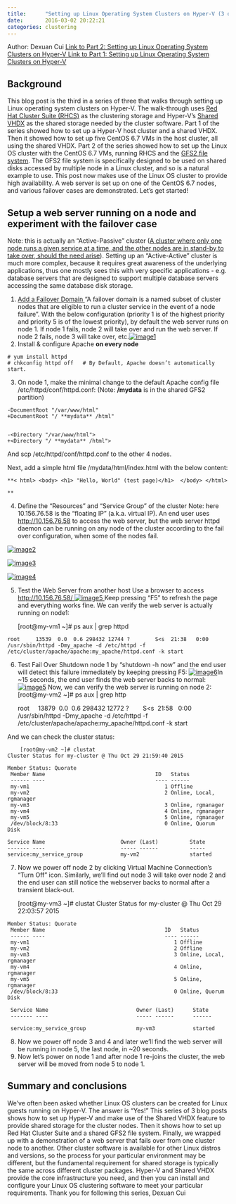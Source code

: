 ```yaml
---
title:      "Setting up Linux Operating System Clusters on Hyper-V (3 of 3)"
date:       2016-03-02 20:22:21
categories: clustering
---
```

Author: Dexuan Cui [Link to Part 2: Setting up Linux Operating System Clusters on Hyper-V ](https://blogs.technet.microsoft.com/virtualization/2016/02/23/setting-up-linux-operating-system-clusters-on-hyper-v-2-of-3/ "Setting up Linux Operating System Clusters on Hyper-V \(2 of 3\)")[Link to Part 1: Setting up Linux Operating System Clusters on Hyper-V](https://blogs.technet.microsoft.com/virtualization/2016/02/19/setting-up-linux-operating-system-clusters-on-hyper-v-1-of-3/ "Setting up Linux Operating System Clusters on Hyper-V \(1 of 3\)")

## **Background**

This blog post is the third in a series of three that walks through setting up Linux operating system clusters on Hyper-V. The walk-through uses [Red Hat Cluster Suite (RHCS)](https://access.redhat.com/documentation/en-US/Red_Hat_Enterprise_Linux/5/html/Cluster_Suite_Overview/s1-rhcs-intro-CSO.html) as the clustering storage and Hyper-V’s [Shared VHDX](https://technet.microsoft.com/library/dn281956.aspx) as the shared storage needed by the cluster software. Part 1 of the series showed how to set up a Hyper-V host cluster and a shared VHDX. Then it showed how to set up five CentOS 6.7 VMs in the host cluster, all using the shared VHDX. Part 2 of the series showed how to set up the Linux OS cluster with the CentOS 6.7 VMs, running RHCS and the [GFS2 file system](https://en.wikipedia.org/wiki/GFS2). The GFS2 file system is specifically designed to be used on shared disks accessed by multiple node in a Linux cluster, and so is a natural example to use. This post now makes use of the Linux OS cluster to provide high availability. A web server is set up on one of the CentOS 6.7 nodes, and various failover cases are demonstrated. Let’s get started!  

## **Setup a web server running on a node and experiment with the failover case**

Note: this is actually an “Active-Passive” cluster ([A cluster where only one node runs a given service at a time, and the other nodes are in stand-by to take over, should the need arise](http://haifux.org/lectures/168/linux-ha-clusters.html)). Setting up an “Active-Active” cluster is much more complex, because it requires great awareness of the underlying applications, thus one mostly sees this with very specific applications - e.g. database servers that are designed to support multiple database servers accessing the same database disk storage.  

  1. [Add a Failover Domain ](https://access.redhat.com/documentation/en-US/Red_Hat_Enterprise_Linux/6/html/Cluster_Administration/s1-config-failover-domain-conga-CA.html#s2-config-add-failoverdm-conga-CA)“A failover domain is a named subset of cluster nodes that are eligible to run a cluster service in the event of a node failure”. With the below configuration (priority 1 is of the highest priority and priority 5 is of the lowest priority), by default the web server runs on node 1. If node 1 fails, node 2 will take over and run the web server. If node 2 fails, node 3 will take over, etc.[![image1](https://msdnshared.blob.core.windows.net/media/2016/03/image11.png)](https://msdnshared.blob.core.windows.net/media/2016/03/image11.png)
  2. Install & configure Apache **on every node**


    
    
    # yum install httpd
    # chkconfig httpd off   # By Default, Apache doesn’t automatically start.

  3. On node 1, make the minimal change to the default Apache config file /etc/httpd/conf/httpd.conf:
(Note: **/mydata** is in the shared GFS2 partition) 

    
    
    -DocumentRoot "/var/www/html"
    +DocumentRoot "/ **mydata** /html"
    
    
    -<Directory "/var/www/html">
    +<Directory "/ **mydata** /html">

And scp /etc/httpd/conf/httpd.conf to the other 4 nodes.

Next, add a simple html file /mydata/html/index.html with the below content:
    
    
    **< html> <body> <h1> "Hello, World" (test page)</h1>  </body> </html>
    
    **

  4. Define the “Resources” and “Service Group” of the cluster
Note: here 10.156.76.58 is the “floating IP” (a.k.a. virtual IP). An end user uses <http://10.156.76.58> to access the web server, but the web server httpd daemon can be running on any node of the cluster according to the fail over configuration, when some of the nodes fail. 


[![image2](https://msdnshared.blob.core.windows.net/media/2016/03/image21.png)](https://msdnshared.blob.core.windows.net/media/2016/03/image21.png)

[![image3](https://msdnshared.blob.core.windows.net/media/2016/03/image31.png)](https://msdnshared.blob.core.windows.net/media/2016/03/image31.png)

[![image4](https://msdnshared.blob.core.windows.net/media/2016/03/image4.png)](https://msdnshared.blob.core.windows.net/media/2016/03/image4.png)

  5. Test the Web Server from another host
Use a browser to access [http://10.156.76.58/ ](http://10.156.76.58/)[![image5](https://msdnshared.blob.core.windows.net/media/2016/03/image5.png)](https://msdnshared.blob.core.windows.net/media/2016/03/image5.png)[ ](http://10.156.76.58/)Keep pressing “F5” to refresh the page and everything works fine. We can verify the web server is actually running on node1: 
    
        [root@my-vm1 ~]# ps aux | grep httpd
    
    root     13539  0.0  0.6 298432 12744 ?        S<s  21:38   0:00 /usr/sbin/httpd -Dmy_apache -d /etc/httpd -f /etc/cluster/apache/apache:my_apache/httpd.conf -k start

  6. Test Fail Over
Shutdown node 1 by “shutdown -h now” and the end user will detect this failure immediately by keeping pressing F5: [![image6](https://msdnshared.blob.core.windows.net/media/2016/03/image6.png)](https://msdnshared.blob.core.windows.net/media/2016/03/image6.png)In ~15 seconds, the end user finds the web server backs to normal: [![image5](https://msdnshared.blob.core.windows.net/media/2016/03/image5.png)](https://msdnshared.blob.core.windows.net/media/2016/03/image5.png) Now, we can verify the web server is running on node 2: [root@my-vm2 ~]# ps aux | grep http 
    
        root     13879  0.0  0.6 298432 12772 ?        S<s  21:58   0:00 /usr/sbin/httpd -Dmy_apache -d /etc/httpd -f /etc/cluster/apache/apache:my_apache/httpd.conf -k start

And we can check the cluster status: 
    
        [root@my-vm2 ~]# clustat
    Cluster Status for my-cluster @ Thu Oct 29 21:59:40 2015
    
    Member Status: Quorate 
     Member Name                                   ID   Status
     ------ ----                                   ---- ------
     my-vm1                                           1 Offline
     my-vm2                                           2 Online, Local, rgmanager
     my-vm3                                           3 Online, rgmanager
     my-vm4                                           4 Online, rgmanager
     my-vm5                                           5 Online, rgmanager
     /dev/block/8:33                                  0 Online, Quorum Disk
    
    Service Name                        Owner (Last)          State
    ------- ----                        ----- ------          -----
    service:my_service_group            my-vm2                started

  7. Now we power off node 2 by clicking Virtual Machine Connection’s “Turn Off” icon.
Similarly, we’ll find out node 3 will take over node 2 and the end user can still notice the webserver backs to normal after a transient black-out. 
    
        [root@my-vm3 ~]# clustat
    Cluster Status for my-cluster @ Thu Oct 29 22:03:57 2015
    
    Member Status: Quorate 
     Member Name                                      ID   Status
     ------ ----                                      ---- ------
     my-vm1                                              1 Offline
     my-vm2                                              2 Offline
     my-vm3                                              3 Online, Local, rgmanager
     my-vm4                                              4 Online, rgmanager
     my-vm5                                              5 Online, rgmanager
     /dev/block/8:33                                     0 Online, Quorum Disk
    
     Service Name                            Owner (Last)      State
     ------- ----                            ----- ------      ------          
     service:my_service_group                my-vm3            started

  8. Now we power off node 3 and 4 and later we’ll find the web server will be running in node 5, the last node, in ~20 seconds.
  9. Now let’s power on node 1 and after node 1 re-joins the cluster, the web server will be moved from node 5 to node 1.



## **Summary and conclusions**

We’ve often been asked whether Linux OS clusters can be created for Linux guests running on Hyper-V. The answer is “Yes!” This series of 3 blog posts shows how to set up Hyper-V and make use of the Shared VHDX feature to provide shared storage for the cluster nodes. Then it shows how to set up Red Hat Cluster Suite and a shared GFS2 file system. Finally, we wrapped up with a demonstration of a web server that fails over from one cluster node to another. Other cluster software is available for other Linux distros and versions, so the process for your particular environment may be different, but the fundamental requirement for shared storage is typically the same across different cluster packages. Hyper-V and Shared VHDX provide the core infrastructure you need, and then you can install and configure your Linux OS clustering software to meet your particular requirements. Thank you for following this series, Dexuan Cui
